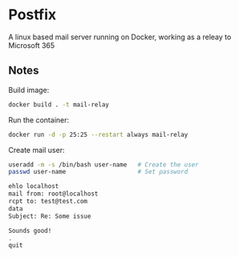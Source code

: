 # Postfix

A linux based mail server running on Docker, working as a releay to Microsoft 365

## Notes

Build image:

```bash
docker build . -t mail-relay
```

Run the container:

```bash
docker run -d -p 25:25 --restart always mail-relay
```

Create mail user:

```bash
useradd -m -s /bin/bash user-name   # Create the user
passwd user-name                    # Set password
```

```bash
ehlo localhost
mail from: root@localhost
rcpt to: test@test.com
data
Subject: Re: Some issue

Sounds good!
.
quit
```
